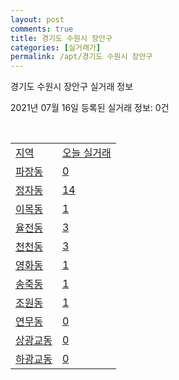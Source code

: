 ```yaml
---
layout: post
comments: true
title: 경기도 수원시 장안구
categories: [실거래가]
permalink: /apt/경기도 수원시 장안구
---
```


경기도 수원시 장안구 실거래 정보

2021년 07월 16일 등록된 실거래 정보: 0건

<script type="text/javascript">
  google.charts.load('current', {'packages':['corechart']});
  google.charts.setOnLoadCallback(drawChart);

  function drawChart() {
    var data = google.visualization.arrayToDataTable([['거래일', '매매', '전월세', '전매'], ['20-07', 161, 156, 4], ['20-08', 259, 214, 8], ['20-09', 215, 179, 6], ['20-10', 292, 189, 4], ['20-11', 353, 166, 2], ['20-12', 476, 233, 15], ['21-01', 423, 242, 2], ['21-02', 339, 218, 3], ['21-03', 345, 247, 2], ['21-04', 283, 181, 6], ['21-05', 335, 185, 2], ['21-06', 236, 199, 0], ['21-07', 29, 66, 0]]);

    var options = {
      title: '최근 1년간 유형별 거래량 추이',
      legend: { position: 'bottom' }
    };

    var chart = new google.visualization.LineChart(document.getElementById('columnchart_material'));
    chart.draw(data, (options));
  }
</script>

<div id="columnchart_material" style="width: 95%; margin-left: -35px"></div>
<br>
<table class="sortable">
  <tr>
    <td><a href="#">지역</a></td>
    <td><a href="#">오늘 실거래</a></td>
  </tr>

  
  <tr class="item">
    <td><a href="경기도 수원시 장안구 파장동">파장동</a></td>
    <td><a href="경기도 수원시 장안구 파장동">0</a></td>
  </tr>
    

  <tr class="item">
    <td><a href="경기도 수원시 장안구 정자동">정자동</a></td>
    <td><a href="경기도 수원시 장안구 정자동">14</a></td>
  </tr>
    

  <tr class="item">
    <td><a href="경기도 수원시 장안구 이목동">이목동</a></td>
    <td><a href="경기도 수원시 장안구 이목동">1</a></td>
  </tr>
    

  <tr class="item">
    <td><a href="경기도 수원시 장안구 율전동">율전동</a></td>
    <td><a href="경기도 수원시 장안구 율전동">3</a></td>
  </tr>
    

  <tr class="item">
    <td><a href="경기도 수원시 장안구 천천동">천천동</a></td>
    <td><a href="경기도 수원시 장안구 천천동">3</a></td>
  </tr>
    

  <tr class="item">
    <td><a href="경기도 수원시 장안구 영화동">영화동</a></td>
    <td><a href="경기도 수원시 장안구 영화동">1</a></td>
  </tr>
    

  <tr class="item">
    <td><a href="경기도 수원시 장안구 송죽동">송죽동</a></td>
    <td><a href="경기도 수원시 장안구 송죽동">1</a></td>
  </tr>
    

  <tr class="item">
    <td><a href="경기도 수원시 장안구 조원동">조원동</a></td>
    <td><a href="경기도 수원시 장안구 조원동">1</a></td>
  </tr>
    

  <tr class="item">
    <td><a href="경기도 수원시 장안구 연무동">연무동</a></td>
    <td><a href="경기도 수원시 장안구 연무동">0</a></td>
  </tr>
    

  <tr class="item">
    <td><a href="경기도 수원시 장안구 상광교동">상광교동</a></td>
    <td><a href="경기도 수원시 장안구 상광교동">0</a></td>
  </tr>
    

  <tr class="item">
    <td><a href="경기도 수원시 장안구 하광교동">하광교동</a></td>
    <td><a href="경기도 수원시 장안구 하광교동">0</a></td>
  </tr>
    


</table>


    